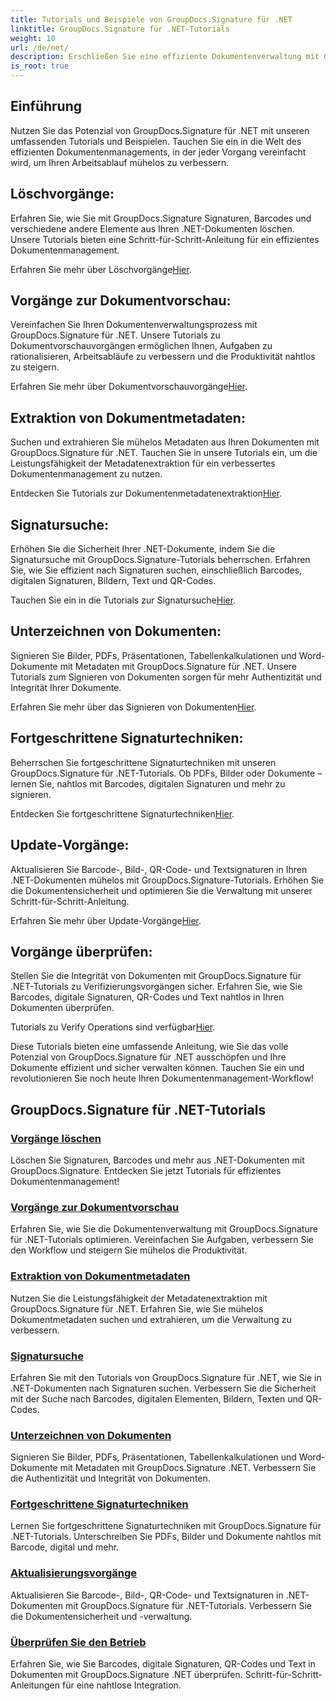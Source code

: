 ```yaml
---
title: Tutorials und Beispiele von GroupDocs.Signature für .NET
linktitle: GroupDocs.Signature für .NET-Tutorials
weight: 10
url: /de/net/
description: Erschließen Sie eine effiziente Dokumentenverwaltung mit GroupDocs.Signature für .NET-Tutorials. Dokumente nahtlos löschen, in der Vorschau anzeigen, Metadaten extrahieren, signieren, aktualisieren und überprüfen.
is_root: true
---
```

## Einführung

Nutzen Sie das Potenzial von GroupDocs.Signature für .NET mit unseren umfassenden Tutorials und Beispielen. Tauchen Sie ein in die Welt des effizienten Dokumentenmanagements, in der jeder Vorgang vereinfacht wird, um Ihren Arbeitsablauf mühelos zu verbessern.

## Löschvorgänge:
Erfahren Sie, wie Sie mit GroupDocs.Signature Signaturen, Barcodes und verschiedene andere Elemente aus Ihren .NET-Dokumenten löschen. Unsere Tutorials bieten eine Schritt-für-Schritt-Anleitung für ein effizientes Dokumentenmanagement.

 Erfahren Sie mehr über Löschvorgänge[Hier](./delete-operations/).

## Vorgänge zur Dokumentvorschau:
Vereinfachen Sie Ihren Dokumentenverwaltungsprozess mit GroupDocs.Signature für .NET. Unsere Tutorials zu Dokumentvorschauvorgängen ermöglichen Ihnen, Aufgaben zu rationalisieren, Arbeitsabläufe zu verbessern und die Produktivität nahtlos zu steigern.

 Erfahren Sie mehr über Dokumentvorschauvorgänge[Hier](./document-preview-operations/).

## Extraktion von Dokumentmetadaten:
Suchen und extrahieren Sie mühelos Metadaten aus Ihren Dokumenten mit GroupDocs.Signature für .NET. Tauchen Sie in unsere Tutorials ein, um die Leistungsfähigkeit der Metadatenextraktion für ein verbessertes Dokumentenmanagement zu nutzen.

 Entdecken Sie Tutorials zur Dokumentenmetadatenextraktion[Hier](./document-metadata-extraction/).

## Signatursuche:
Erhöhen Sie die Sicherheit Ihrer .NET-Dokumente, indem Sie die Signatursuche mit GroupDocs.Signature-Tutorials beherrschen. Erfahren Sie, wie Sie effizient nach Signaturen suchen, einschließlich Barcodes, digitalen Signaturen, Bildern, Text und QR-Codes.

 Tauchen Sie ein in die Tutorials zur Signatursuche[Hier](./signature-searching/).

## Unterzeichnen von Dokumenten:
Signieren Sie Bilder, PDFs, Präsentationen, Tabellenkalkulationen und Word-Dokumente mit Metadaten mit GroupDocs.Signature für .NET. Unsere Tutorials zum Signieren von Dokumenten sorgen für mehr Authentizität und Integrität Ihrer Dokumente.

 Erfahren Sie mehr über das Signieren von Dokumenten[Hier](./document-signing/).

## Fortgeschrittene Signaturtechniken:
Beherrschen Sie fortgeschrittene Signaturtechniken mit unseren GroupDocs.Signature für .NET-Tutorials. Ob PDFs, Bilder oder Dokumente – lernen Sie, nahtlos mit Barcodes, digitalen Signaturen und mehr zu signieren.

 Entdecken Sie fortgeschrittene Signaturtechniken[Hier](./advanced-signature-techniques/).

## Update-Vorgänge:
Aktualisieren Sie Barcode-, Bild-, QR-Code- und Textsignaturen in Ihren .NET-Dokumenten mühelos mit GroupDocs.Signature-Tutorials. Erhöhen Sie die Dokumentensicherheit und optimieren Sie die Verwaltung mit unserer Schritt-für-Schritt-Anleitung.

 Erfahren Sie mehr über Update-Vorgänge[Hier](./update-operations/).

## Vorgänge überprüfen:
Stellen Sie die Integrität von Dokumenten mit GroupDocs.Signature für .NET-Tutorials zu Verifizierungsvorgängen sicher. Erfahren Sie, wie Sie Barcodes, digitale Signaturen, QR-Codes und Text nahtlos in Ihren Dokumenten überprüfen.

 Tutorials zu Verify Operations sind verfügbar[Hier](./verify-operations/). 

Diese Tutorials bieten eine umfassende Anleitung, wie Sie das volle Potenzial von GroupDocs.Signature für .NET ausschöpfen und Ihre Dokumente effizient und sicher verwalten können. Tauchen Sie ein und revolutionieren Sie noch heute Ihren Dokumentenmanagement-Workflow!
## GroupDocs.Signature für .NET-Tutorials 
### [Vorgänge löschen](./delete-operations/)
Löschen Sie Signaturen, Barcodes und mehr aus .NET-Dokumenten mit GroupDocs.Signature. Entdecken Sie jetzt Tutorials für effizientes Dokumentenmanagement!
### [Vorgänge zur Dokumentvorschau](./document-preview-operations/)
Erfahren Sie, wie Sie die Dokumentenverwaltung mit GroupDocs.Signature für .NET-Tutorials optimieren. Vereinfachen Sie Aufgaben, verbessern Sie den Workflow und steigern Sie mühelos die Produktivität.
### [Extraktion von Dokumentmetadaten](./document-metadata-extraction/)
Nutzen Sie die Leistungsfähigkeit der Metadatenextraktion mit GroupDocs.Signature für .NET. Erfahren Sie, wie Sie mühelos Dokumentmetadaten suchen und extrahieren, um die Verwaltung zu verbessern.
### [Signatursuche](./signature-searching/)
Erfahren Sie mit den Tutorials von GroupDocs.Signature für .NET, wie Sie in .NET-Dokumenten nach Signaturen suchen. Verbessern Sie die Sicherheit mit der Suche nach Barcodes, digitalen Elementen, Bildern, Texten und QR-Codes.
### [Unterzeichnen von Dokumenten](./document-signing/)
Signieren Sie Bilder, PDFs, Präsentationen, Tabellenkalkulationen und Word-Dokumente mit Metadaten mit GroupDocs.Signature .NET. Verbessern Sie die Authentizität und Integrität von Dokumenten.
### [Fortgeschrittene Signaturtechniken](./advanced-signature-techniques/)
Lernen Sie fortgeschrittene Signaturtechniken mit GroupDocs.Signature für .NET-Tutorials. Unterschreiben Sie PDFs, Bilder und Dokumente nahtlos mit Barcode, digital und mehr.
### [Aktualisierungsvorgänge](./update-operations/)
Aktualisieren Sie Barcode-, Bild-, QR-Code- und Textsignaturen in .NET-Dokumenten mit GroupDocs.Signature für .NET-Tutorials. Verbessern Sie die Dokumentensicherheit und -verwaltung.
### [Überprüfen Sie den Betrieb](./verify-operations/)
Erfahren Sie, wie Sie Barcodes, digitale Signaturen, QR-Codes und Text in Dokumenten mit GroupDocs.Signature .NET überprüfen. Schritt-für-Schritt-Anleitungen für eine nahtlose Integration.